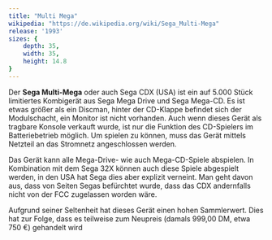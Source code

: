 ```yaml
---
title: "Multi Mega"
wikipedia: "https://de.wikipedia.org/wiki/Sega_Multi-Mega"
release: '1993'
sizes: {
    depth: 35,
    width: 35,
    height: 14.8
}
---
```

Der **Sega Multi-Mega** oder auch Sega CDX (USA) ist ein auf 5.000 Stück limitiertes Kombigerät aus Sega Mega Drive und Sega Mega-CD. Es ist etwas größer als ein Discman, hinter der CD-Klappe befindet sich der Modulschacht, ein Monitor ist nicht vorhanden. Auch wenn dieses Gerät als tragbare Konsole verkauft wurde, ist nur die Funktion des CD-Spielers im Batteriebetrieb möglich. Um spielen zu können, muss das Gerät mittels Netzteil an das Stromnetz angeschlossen werden.

Das Gerät kann alle Mega-Drive- wie auch Mega-CD-Spiele abspielen. In Kombination mit dem Sega 32X können auch diese Spiele abgespielt werden, in den USA hat Sega dies aber explizit verneint. Man geht davon aus, dass von Seiten Segas befürchtet wurde, dass das CDX andernfalls nicht von der FCC zugelassen worden wäre.

Aufgrund seiner Seltenheit hat dieses Gerät einen hohen Sammlerwert. Dies hat zur Folge, dass es teilweise zum Neupreis (damals 999,00 DM, etwa 750 €) gehandelt wird 